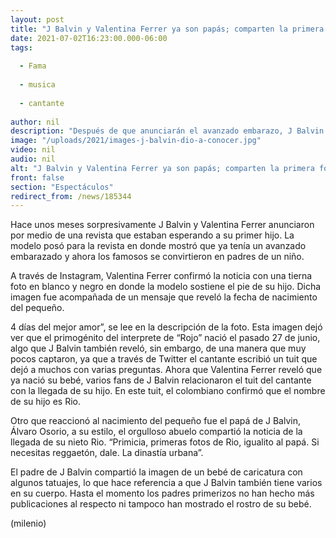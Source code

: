 ```yaml
---
layout: post
title: "J Balvin y Valentina Ferrer ya son papás; comparten la primera foto y nombre de su bebé"
date: 2021-07-02T16:23:00.000-06:00
tags:
  
  - Fama
  
  - musica
  
  - cantante
  
author: nil
description: "Después de que anunciarán el avanzado embarazo, J Balvin y Valentina Ferrer se convirtieron en padres de un niño."
image: "/uploads/2021/images-j-balvin-dio-a-conocer.jpg"
video: nil
audio: nil
alt: "J Balvin y Valentina Ferrer ya son papás; comparten la primera foto y nombre de su bebé"
front: false
section: "Espectáculos"
redirect_from: /news/185344
---
```


Hace unos meses sorpresivamente J Balvin y Valentina Ferrer anunciaron por medio de una revista que estaban esperando a su primer hijo. La modelo posó para la revista en donde mostró que ya tenía un avanzado embarazado y ahora los famosos se convirtieron en padres de un niño. 

A través de Instagram, Valentina Ferrer confirmó la noticia con una tierna foto en blanco y negro en donde la modelo sostiene el pie de su hijo. Dicha imagen fue acompañada de un mensaje que reveló la fecha de nacimiento del pequeño. 

4 días del mejor amor”, se lee en la descripción de la foto. Esta imagen dejó ver que el primogénito del interprete de “Rojo” nació el pasado 27 de junio, algo que J Balvin también reveló, sin embargo, de una manera que muy pocos captaron, ya que a través de Twitter el cantante escribió un tuit que dejó a muchos con varias preguntas. Ahora que Valentina Ferrer reveló que ya nació su bebé, varios fans de J Balvin relacionaron el tuit del cantante con la llegada de su hijo. En este tuit, el colombiano confirmó que el nombre de su hijo es Rio.

Otro que reaccionó al nacimiento del pequeño fue el papá de J Balvin, Álvaro Osorio, a su estilo, el orgulloso abuelo compartió la noticia de la llegada de su nieto Rio. “Primicia, primeras fotos de Rio, igualito al papá. Si necesitas reggaetón, dale. La dinastía urbana”. 

El padre de J Balvin compartió la imagen de un bebé de caricatura con algunos tatuajes, lo que hace referencia a que J Balvin también tiene varios en su cuerpo. 
Hasta el momento los padres primerizos no han hecho más publicaciones al respecto ni tampoco han mostrado el rostro de su bebé.

(milenio)